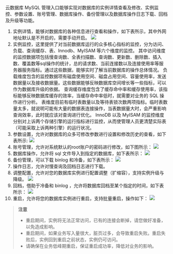 云数据库 MySQL 管理入口能够实现对数据库的实例详情查看及修改、实例监控、参数设置、账号管理、数据库操作、备份管理以及数据库操作日志下载、回档及升级等功能。
1. 实例详情，能够对数据库的各种信息进行查看和操作，如下表所示，其中外网地址默认是不开启的，需要手动开启。
![](https://main.qcloudimg.com/raw/620cbc94e8bde0efb05f82e4d9d97b68.png)
2. 实例监控，这里提供了对当前数据库运行的众多核心指标的监控，分为访问、负载、查询缓存、表、Innodb、MyISAM 等六个维度的监控。
其中访问维度的监控数据项包括慢查询数、全表扫描数、查询数、更新数、删除数、插入数、覆盖数等sql操作的统计，总的请求数、当前连接数以及连接使用率等服务器服务指标。通过这些数据，能够实时了解当前数据库的操作总体情况。
负载维度包含的监控数据项有磁盘使用空间、磁盘占用空间、容量使用率，发送数据量以及接收数据量。这些数据能够反映数据库空间增长等一些指标，可以作为数据库升级的依据。
查询缓存维度包含了缓存命中率和缓存使用率，该指标能够反映数据库缓存的效率，当缓存命中率低时，就需要对业务的 SQL 操作进行分析。
表维度目前有临时表数量以及等待表锁次数两项指标。临时表数量太多，就说明可能有大量的数据表连接操作，当表数据量大时，会严重影响查询效率，此时就应该对查询进行优化。
InnoDB 以及 MyISAM 的监控维度分别对上诉两个存储引擎的运行指标进行监控，从而使管理人员更清楚实际表（可能采取上诉两种引擎）的运行状况。
3. 参数设置，允许对数据库的众多可修改参数进行设置和修改历史的查看，如下表所示:
![](https://main.qcloudimg.com/raw/92897ebfda175d9c0d39e541cbe5c61f.png)
4. 账号管理，允许对系统默认的root账户的密码进行修改，如下图所示：
![](https://main.qcloudimg.com/raw/6fbcd9abfd6898eac121dc1416840f45.png)
5. 数据库操作，允许将 sql 文件导入到指定的数据库，如下表所示：
![](https://main.qcloudimg.com/raw/9a32c5496afb7d67e0bd5d61fb8de469.png)
6. 备份管理，可以下载 binlog 和冷备，如下表所示：
![](https://main.qcloudimg.com/raw/6c68cffefc316349dd5c570982fcbafe.png)
7. 操作日志，允许对慢查询及回档日志进行下载。
<span id = "biangengpeizhi"></span>
8. 调整配置，允许对您的数据库实例进行配置调整（扩缩容），支持实例升级与降级。
![](https://main.qcloudimg.com/raw/9800ac2b57bd3033eda4cee7400db1a9.png)
9. 回档，借助于冷备和 binlog ，允许将数据库回档至某个指定的时间，如下表所示：
![](https://main.qcloudimg.com/raw/b399319b28a73242ef6b4145b84b2d55.png)
<span id = "chongqi"></span>
10. 重启，允许将您的数据库实例进行重启，支持批量重启，操作如下：
![](https://main.qcloudimg.com/raw/1030145e6b3850c8d5461a7c1492d5ea.png)
>**注意**
> 
> - 重启期间，实例将无法正常访问，已有的连接会断掉，请您做好准备，以免造成影响。
> - 重启期间，如果业务写入量很大，脏页过多，会导致重启失败。重启失败后，实例回到重启之前状态，实例仍可访问。
> - 请确保在业务低峰期重启，保证重启成功率，降低对业务的影响。